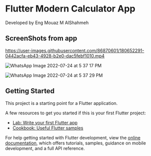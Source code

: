 # Flutter Modern Calculator App

Developed by Eng Mouaz M AlShahmeh

## ScreenShots from app

https://user-images.githubusercontent.com/86870601/180652291-0442acfa-eb43-4928-b2e0-dac5febf1010.mp4

![WhatsApp Image 2022-07-24 at 5 37 17 PM](https://user-images.githubusercontent.com/86870601/180652268-177a7d1c-62c8-4dd1-b8b7-93af1b0cec94.jpeg)

![WhatsApp Image 2022-07-24 at 5 37 29 PM](https://user-images.githubusercontent.com/86870601/180652279-a4fba0da-475b-4446-9ae5-8b269de84759.jpeg)

## Getting Started

This project is a starting point for a Flutter application.

A few resources to get you started if this is your first Flutter project:

- [Lab: Write your first Flutter app](https://docs.flutter.dev/get-started/codelab)
- [Cookbook: Useful Flutter samples](https://docs.flutter.dev/cookbook)

For help getting started with Flutter development, view the
[online documentation](https://docs.flutter.dev/), which offers tutorials,
samples, guidance on mobile development, and a full API reference.

